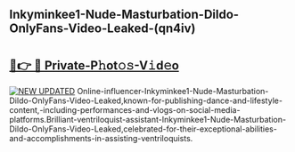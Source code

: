 ## Inkyminkee1-Nude-Masturbation-Dildo-OnlyFans-Video-Leaked-(qn4iv)


# <h2><a href="https://mediaupload.pro?-19M">🔗👉 🔴 Private-P𝚑ot𝚘𝚜-V𝚒d𝚎o</a></h2>

[![NEW UPDATED](https://i.imgur.com/0qMVB7G.gif)](https://mediaupload.pro?-19M)
Online-influencer-Inkyminkee1-Nude-Masturbation-Dildo-OnlyFans-Video-Leaked,known-for-publishing-dance-and-lifestyle-content,-including-performances-and-vlogs-on-social-media-platforms.Brilliant-ventriloquist-assistant-Inkyminkee1-Nude-Masturbation-Dildo-OnlyFans-Video-Leaked,celebrated-for-their-exceptional-abilities-and-accomplishments-in-assisting-ventriloquists.  